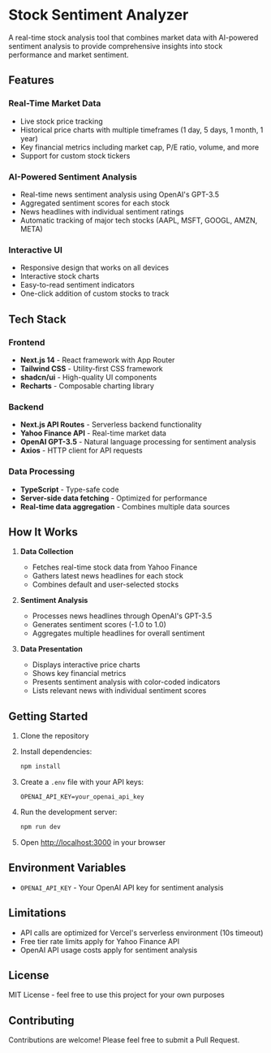 # Stock Sentiment Analyzer

A real-time stock analysis tool that combines market data with AI-powered sentiment analysis to provide comprehensive insights into stock performance and market sentiment.

## Features

### Real-Time Market Data
- Live stock price tracking
- Historical price charts with multiple timeframes (1 day, 5 days, 1 month, 1 year)
- Key financial metrics including market cap, P/E ratio, volume, and more
- Support for custom stock tickers

### AI-Powered Sentiment Analysis
- Real-time news sentiment analysis using OpenAI's GPT-3.5
- Aggregated sentiment scores for each stock
- News headlines with individual sentiment ratings
- Automatic tracking of major tech stocks (AAPL, MSFT, GOOGL, AMZN, META)

### Interactive UI
- Responsive design that works on all devices
- Interactive stock charts
- Easy-to-read sentiment indicators
- One-click addition of custom stocks to track

## Tech Stack

### Frontend
- **Next.js 14** - React framework with App Router
- **Tailwind CSS** - Utility-first CSS framework
- **shadcn/ui** - High-quality UI components
- **Recharts** - Composable charting library

### Backend
- **Next.js API Routes** - Serverless backend functionality
- **Yahoo Finance API** - Real-time market data
- **OpenAI GPT-3.5** - Natural language processing for sentiment analysis
- **Axios** - HTTP client for API requests

### Data Processing
- **TypeScript** - Type-safe code
- **Server-side data fetching** - Optimized for performance
- **Real-time data aggregation** - Combines multiple data sources

## How It Works

1. **Data Collection**
   - Fetches real-time stock data from Yahoo Finance
   - Gathers latest news headlines for each stock
   - Combines default and user-selected stocks

2. **Sentiment Analysis**
   - Processes news headlines through OpenAI's GPT-3.5
   - Generates sentiment scores (-1.0 to 1.0)
   - Aggregates multiple headlines for overall sentiment

3. **Data Presentation**
   - Displays interactive price charts
   - Shows key financial metrics
   - Presents sentiment analysis with color-coded indicators
   - Lists relevant news with individual sentiment scores

## Getting Started

1. Clone the repository
2. Install dependencies:
   ```bash
   npm install
   ```

3. Create a `.env` file with your API keys:
   ```
   OPENAI_API_KEY=your_openai_api_key
   ```

4. Run the development server:
   ```bash
   npm run dev
   ```

5. Open [http://localhost:3000](http://localhost:3000) in your browser

## Environment Variables

- `OPENAI_API_KEY` - Your OpenAI API key for sentiment analysis

## Limitations

- API calls are optimized for Vercel's serverless environment (10s timeout)
- Free tier rate limits apply for Yahoo Finance API
- OpenAI API usage costs apply for sentiment analysis

## License

MIT License - feel free to use this project for your own purposes

## Contributing

Contributions are welcome! Please feel free to submit a Pull Request.
